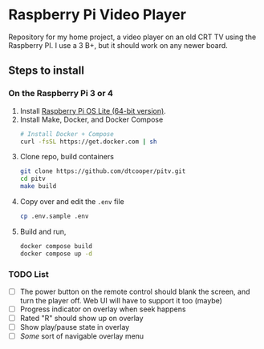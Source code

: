 # Raspberry Pi Video Player

Repository for my home project, a video player on an old CRT TV using the Raspberry
PI. I use a 3 B+, but it should work on any newer board.

## Steps to install

### On the Raspberry Pi 3 or 4

1. Install [Raspberry Pi OS Lite (64-bit version)](https://www.raspberrypi.com/software/operating-systems/).
2. Install Make, Docker, and Docker Compose
    ```bash
    # Install Docker + Compose
    curl -fsSL https://get.docker.com | sh
    ```
3. Clone repo, build containers
    ```bash
    git clone https://github.com/dtcooper/pitv.git
    cd pitv
    make build
    ```
4. Copy over and edit the `.env` file
    ```bash
    cp .env.sample .env
    ```
5. Build and run,
    ```bash
    docker compose build
    docker compose up -d
    ```

### TODO List

- [ ] The power button on the remote control should blank the screen, and turn
      the player off. Web UI will have to support it too (maybe)
- [ ] Progress indicator on overlay when seek happens
- [ ] Rated "R" should show up on overlay
- [ ] Show play/pause state in overlay
- [ ] _Some_ sort of navigable overlay menu
